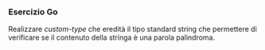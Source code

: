 ### Esercizio Go

Realizzare _custom-type_ che eredità il tipo standard string che permettere di verificare se il contenuto della stringa è una parola palindroma.
